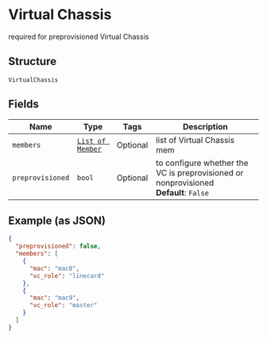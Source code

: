 
# Virtual Chassis

required for preprovisioned Virtual Chassis

## Structure

`VirtualChassis`

## Fields

| Name | Type | Tags | Description |
|  --- | --- | --- | --- |
| `members` | [`List of Member`](../../doc/models/member.md) | Optional | list of Virtual Chassis mem |
| `preprovisioned` | `bool` | Optional | to configure whether the VC is preprovisioned or nonprovisioned<br>**Default**: `False` |

## Example (as JSON)

```json
{
  "preprovisioned": false,
  "members": [
    {
      "mac": "mac8",
      "vc_role": "linecard"
    },
    {
      "mac": "mac9",
      "vc_role": "master"
    }
  ]
}
```

